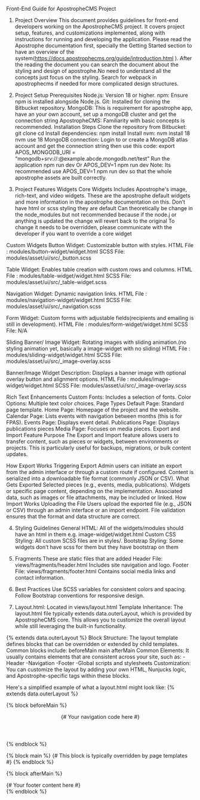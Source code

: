 Front-End Guide for ApostropheCMS Project
1. Project Overview
This document provides guidelines for front-end developers working on the ApostropheCMS project. It covers project setup, features, and customizations implemented, along with instructions for running and developing the application.
Please read the Apostrophe documentation first, specially the Getting Started section to have an overview of the system(https://docs.apostrophecms.org/guide/introduction.html ). After the reading the document you can search the document about the styling and design of apostrophe.No need to understand all the concepts just focus on the styling.
Search for webpack in apostrophecms if needed for more complicated design structures.

2. Project Setup
Prerequisites
Node.js: Version 18 or higher.
npm: Ensure npm is installed alongside Node.js.
Git: Installed for cloning the Bitbucket repository.
MongoDB: This is requirement for apostrophe app, have an your own account, set up a mongoDB cluster and get the connection string
ApostropheCMS: Familiarity with basic concepts is recommended.
Installation Steps
Clone the repository from Bitbucket:
git clone <repository-url> 
cd <project-folder>
Install dependencies:
npm install
Install nvm:
nvm install 18
nvm use 18
MongoDB connection:
Login to or create a MongoDB atlas account and get the connection string then use this code:
export APOS_MONGODB_URI = “mongodb+srv://<username>:<password>@example.abcde.mongodb.net/test”
Run the application
	npm run dev
Or
	APOS_DEV=1 npm run dev
Note: Its recommended use APOS_DEV=1 npm run dev so that the whole apostrophe assets are built correctly.

3. Project Features
Widgets
Core Widgets
Includes Apostrophe's image, rich-text, and video widgets.
These are the apostrophe default widgets and more information in the apostrophe documentation on this.
Don’t have html or scss styling they are default 
Can theoretically be change in the node_modules but not recommended because if the node.j or anything is updated the change will revert back to the original
To change it needs to be overridden, please communicate with the developer if you want to override a core widget

Custom Widgets
Button Widget: Customizable button with styles.
HTML File : modules/button-widget/widget.html
SCSS File: modules/asset/ui/src/_button.scss

Table Widget: Enables table creation with custom rows and columns.
HTML File : modules/table-widget/widget.html
SCSS File: modules/asset/ui/src/_table-widget.scss


Navigation Widget: Dynamic navigation links.
HTML File : modules/navigation-widget/widget.html
SCSS File: modules/asset/ui/src/_navigation.scss

Form Widget: Custom forms with adjustable fields(recipients and emailing is still in development).
HTML File : modules/form-widget/widget.html
SCSS File: N/A

Sliding Banner/ Image Widget: Rotating images with sliding animation.(no styling animation yet, basically a image-widget with no sliding)
HTML File : modules/sliding-widget/widget.html
SCSS File: modules/asset/ui/src/_image-overlay.scss

Banner/Image Widget
Description: Displays a banner image with optional overlay button and alignment options.
HTML File : modules/image-widget/widget.html
SCSS File: modules/asset/ui/src/_image-overlay.scss



Rich Text Enhancements
Custom Fonts: Includes a selection of fonts.
Color Options: Multiple text color choices.
Page Types
Default Page: Standard page template.
Home Page: Homepage of the project and the website.
Calendar Page: Lists events with navigation between months (this is for FPAS).
Events Page: Displays event detail.
Publications Page:  Displays publications pieces
Media Page: Focuses on media pieces.
Export and Import Feature
Purpose
The Export and Import feature allows users to transfer content, such as pieces or widgets, between environments or projects. This is particularly useful for backups, migrations, or bulk content updates.

How Export Works
Triggering Export
Admin users can initiate an export from the admin interface or through a custom route if configured.
Content is serialized into a downloadable file format (commonly JSON or CSV).
What Gets Exported
Selected pieces (e.g., events, media, publications).
Widgets or specific page content, depending on the implementation.
Associated data, such as images or file attachments, may be included or linked.
How Import Works
Uploading the File
Users upload the exported file (e.g., JSON or CSV) through an admin interface or an import endpoint.
File validation ensures that the format and data structure are correct.


4. Styling Guidelines
General
HTML: All of the widgets/modules should have an html in them e.g. image-widget/widget.html
Custom CSS Styling: All custom SCSS files are in styles/.
Bootstrap Styling: Some widgets don’t have scss for them but they have bootstrap on them


5. Fragments
	These are static files that are added
Header
File: views/fragments/header.html
Includes site navigation and logo.
Footer
File: views/fragments/footer.html
Contains social media links and contact information.


6. Best Practices
Use SCSS variables for consistent colors and spacing.
Follow Bootstrap conventions for responsive design.
7. Layout.html:
Located in views/layout.html
Template Inheritance: The layout.html file typically extends data.outerLayout, which is provided by ApostropheCMS core. This allows you to customize the overall layout while still leveraging the built-in functionality.

{% extends data.outerLayout %}
Block Structure: The layout template defines blocks that can be overridden or extended by child templates. Common blocks include:
beforeMain
main
afterMain
Common Elements: It usually contains elements that are consistent across your site, such as:
-Header
-Navigation
-Footer
-Global scripts and stylesheets
Customization: You can customize the layout by adding your own HTML, Nunjucks logic, and Apostrophe-specific tags within these blocks.

Here's a simplified example of what a layout.html might look like:
{% extends data.outerLayout %}

{% block beforeMain %}
  <header>
    <nav>
      {# Your navigation code here #}
    </nav>
  </header>
{% endblock %}

{% block main %}
  {# This block is typically overridden by page templates #}
{% endblock %}

{% block afterMain %}
  <footer>
    {# Your footer content here #}
  </footer>
{% endblock %}


